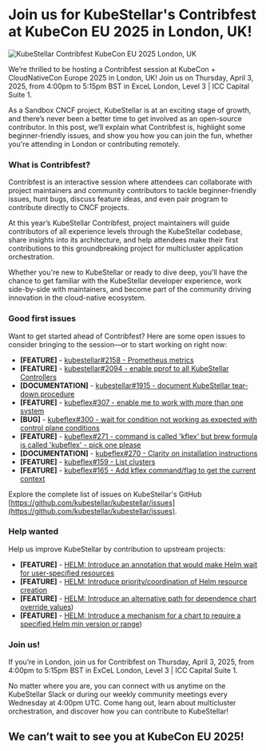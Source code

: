 # Join us for KubeStellar's Contribfest at KubeCon EU 2025 in London, UK!

![KubeStellar Contribfest KubeCon EU 2025 London, UK](./contribfest-2025.jpg)

We’re thrilled to be hosting a Contribfest session at KubeCon + CloudNativeCon Europe 2025 in London, UK! Join us on Thursday, April 3, 2025, from 4:00pm to 5:15pm BST in ExceL London, Level 3 | ICC Capital Suite 1.

As a Sandbox CNCF project, KubeStellar is at an exciting stage of growth, and there’s never been a better time to get involved as an open-source contributor. In this post, we’ll explain what Contribfest is, highlight some beginner-friendly issues, and show you how you can join the fun, whether you're attending in London or contributing remotely.

### What is Contribfest?

Contribfest is an interactive session where attendees can collaborate with project maintainers and community contributors to tackle beginner-friendly issues, hunt bugs, discuss feature ideas, and even pair program to contribute directly to CNCF projects.

At this year’s KubeStellar Contribfest, project maintainers will guide contributors of all experience levels through the KubeStellar codebase, share insights into its architecture, and help attendees make their first contributions to this groundbreaking project for multicluster application orchestration.

Whether you're new to KubeStellar or ready to dive deep, you'll have the chance to get familiar with the KubeStellar developer experience, work side-by-side with maintainers, and become part of the community driving innovation in the cloud-native ecosystem.

### Good first issues

Want to get started ahead of Contribfest? Here are some open issues to consider bringing to the session—or to start working on right now:

- **[FEATURE]** - [kubestellar#2158 - Prometheus metrics](https://github.com/kubestellar/kubestellar/issues/2158)
- **[FEATURE]** - [kubestellar#2094 - enable pprof to all KubeStellar Controllers](https://github.com/kubestellar/kubestellar/issues/2094)
- **[DOCUMENTATION]** - [kubestellar#1915 - document KubeStellar tear-down procedure](https://github.com/kubestellar/kubestellar/issues/1915)
- **[FEATURE]** - [kubeflex#307 - enable me to work with more than one system](https://github.com/kubestellar/kubeflex/issues/307)
- **[BUG]** - [kubeflex#300 - wait for condition not working as expected with control plane conditions](https://github.com/kubestellar/kubeflex/issues/300)
- **[FEATURE]** - [kubeflex#271 - command is called 'kflex' but brew formula is called 'kubeflex' - pick one please](https://github.com/kubestellar/kubeflex/issues/271)
- **[DOCUMENTATION]** - [kubeflex#270 - Clarity on installation instructions](https://github.com/kubestellar/kubeflex/issues/270)
- **[FEATURE]** - [kubeflex#159 - List clusters](https://github.com/kubestellar/kubeflex/issues/159)
- **[FEATURE]** - [kubeflex#165 - Add kflex command/flag to get the current context](https://github.com/kubestellar/kubeflex/issues/165)

Explore the complete list of issues on KubeStellar's GitHub [https://github.com/kubestellar/kubestellar/issues](https://github.com/kubestellar/kubestellar/issues).

### Help wanted

Help us improve KubeStellar by contribution to upstream projects:

- **[FEATURE]** - [HELM: Introduce an annotation that would make Helm wait for user-specified resources](https://github.com/helm/helm/issues/30669)
- **[FEATURE]** - [HELM: Introduce priority/coordination of Helm resource creation](https://github.com/helm/helm/issues/30670)
- **[FEATURE]** - [HELM: Introduce an alternative path for dependence chart override values](https://github.com/helm/helm/issues/30671))
- **[FEATURE]** - [HELM: Introduce a mechanism for a chart to require a specified Helm min version or range](https://github.com/helm/helm/issues/30672))

### Join us!

If you’re in London, join us for Contribfest on Thursday, April 3, 2025, from 4:00pm to 5:15pm BST in ExCeL London, Level 3 | ICC Capital Suite 1.

No matter where you are, you can connect with us anytime on the KubeStellar Slack or during our weekly community meetings every Wednesday at 4:00pm UTC. Come hang out, learn about multicluster orchestration, and discover how you can contribute to KubeStellar!

## We can’t wait to see you at KubeCon EU 2025!
